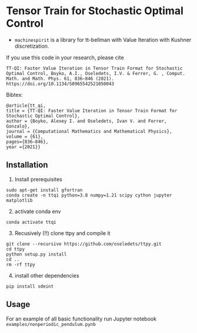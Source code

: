 # Tensor Train for Stochastic Optimal Control #

* `machinespirit` is a library for tt-bellman with Value Iteration with Kushner discretization.

If you use this code in your research, please cite

```
TT-QI: Faster Value Iteration in Tensor Train Format for Stochastic Optimal Control, Boyko, A.I., Oseledets, I.V. & Ferrer, G. , Comput. Math. and Math. Phys. 61, 836–846 (2021). https://doi.org/10.1134/S0965542521050043
```

Bibtex:
```
@article{tt_qi,
title = {TT-QI: Faster Value Iteration in Tensor Train Format for Stochastic Optimal Control},
author = {Boyko, Alexey I. and Oseledets, Ivan V. and Ferrer, Gonzalo},
journal = {Computational Mathematics and Mathematical Physics},
volume = {61},
pages={836–846},
year ={2021}}
```


## Installation
1) Install prerequisites

```
sudo apt-get install gfortran
conda create -n ttqi python=3.8 numpy=1.21 scipy cython jupyter matplotlib
```

2) activate conda env
```
conda activate ttqi
```

3) Recusively (!!) clone ttpy and compile it
```
git clone --recursive https://github.com/oseledets/ttpy.git
cd ttpy
python setup.py install
cd ..
rm -rf ttpy
```

4) install other dependencies
```
pip install sdeint
```

## Usage
For an example of all basic functionality run Jupyter notebook ```examples/nonperiodic_pendulum.pynb```
